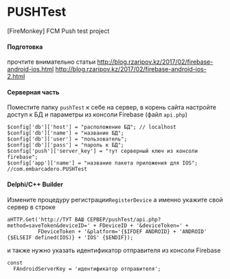 # PUSHTest
[FireMonkey] FCM Push test project

#### Подготовка
прочтите внимательно статьи 
http://blog.rzaripov.kz/2017/02/firebase-android-ios.html
http://blog.rzaripov.kz/2017/02/firebase-android-ios-2.html

#### Серверная часть
Поместите папку `pushTest` к себе на сервер, в корень сайта
настройте доступ к БД и параметры из консоли Firebase (файл `api.php`)

```
$config['db']['host'] = "расположение БД"; // localhost
$config['db']['name'] = "название БД";
$config['db']['user'] = "пользователь";
$config['db']['pass'] = "пароль к БД"; 
$config['push']['server_key'] = "тут серверный ключ из консоли firebase";
$config['app']['name'] = "название пакета приложения для IOS"; //com.embarcadero.PUSHTest
```

#### Delphi/C++ Builder
Измените процедуру регистрации`RegisterDevice` а именно укажите свой сервер в строке
```
aHTTP.Get('http://ТУТ ВАШ СЕРВЕР/pushTest/api.php?method=saveToken&deviceID=' + FDeviceID + '&deviceToken=' +
          FDeviceToken + '&platform='{$IFDEF ANDROID} + 'ANDROID' {$ELSEIF defined(IOS)} + 'IOS' {$ENDIF});
```
и также нужно указать идентификатор отправителя из консоли Firebase
```
const
  FAndroidServerKey = 'идентификатор отправителя';
```


